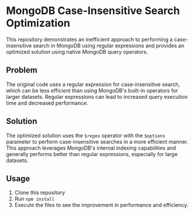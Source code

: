 # MongoDB Case-Insensitive Search Optimization

This repository demonstrates an inefficient approach to performing a case-insensitive search in MongoDB using regular expressions and provides an optimized solution using native MongoDB query operators.

## Problem

The original code uses a regular expression for case-insensitive search, which can be less efficient than using MongoDB's built-in operators for larger datasets.  Regular expressions can lead to increased query execution time and decreased performance.

## Solution

The optimized solution uses the `$regex` operator with the `$options` parameter to perform case-insensitive searches in a more efficient manner.  This approach leverages MongoDB's internal indexing capabilities and generally performs better than regular expressions, especially for large datasets.

## Usage

1. Clone this repository
2. Run `npm install`
3. Execute the files to see the improvement in performance and efficiency.